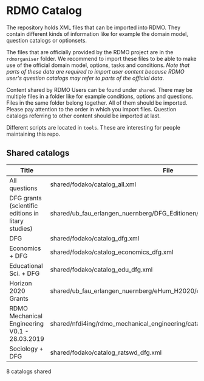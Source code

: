 # RDMO Catalog

The repository holds XML files that can be imported into RDMO. They contain different kinds of information like for example the domain model, question catalogs or optionsets.

The files that are officially provided by the RDMO project are in the `rdmorganiser` folder. We recommend to import these files to be able to make use of the official domain model, options, tasks and conditions. _Note that parts of these data are required to import user content because RDMO user's question catalogs may refer to parts of the official data_.

Content shared by RDMO Users can be found under `shared`. There may be multiple files in a folder like for example conditions, options and questions. Files in the same folder belong together. All of them should be imported. Please pay attention to the order in which you import files. Question catalogs referring to other content should be imported at last.

Different scripts are located in `tools`. These are interesting for people maintaining this repo.


## Shared catalogs

|Title|File|
|---|---|
|All questions|shared/fodako/catalog_all.xml|
|DFG grants (scientific editions in litary studies)|shared/ub_fau_erlangen_nuernberg/DFG_Editionen/DFG_editions.xml|
|DFG|shared/fodako/catalog_dfg.xml|
|Economics + DFG|shared/fodako/catalog_economics_dfg.xml|
|Educational Sci. + DFG|shared/fodako/catalog_edu_dfg.xml|
|Horizon 2020 Grants|shared/ub_fau_erlangen_nuernberg/eHum_H2020/eHum_H2020_Fragebogen.xml|
|RDMO Mechanical Engineering V0.1 - 28.03.2019|shared/nfdi4ing/rdmo_mechanical_engineering/catalog_mb_20190124.xml|
|Sociology + DFG|shared/fodako/catalog_ratswd_dfg.xml|

8 catalogs shared
